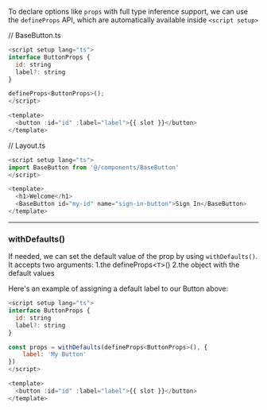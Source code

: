 To declare options like `props` with full type inference support, we can use the `defineProps` API, which are automatically available inside `<script setup>`

// BaseButton.ts
```js
<script setup lang="ts">
interface ButtonProps {
  id: string
  label?: string
}

defineProps<ButtonProps>();
</script>

<template>
  <button :id="id" :label="label">{{ slot }}</button>
</template>
```

// Layout.ts
```js
<script setup lang="ts">
import BaseButton from '@/components/BaseButton'
</script>

<template>
  <h1>Welcome</h1>
  <BaseButton id="my-id" name="sign-in-button">Sign In</BaseButton>
</template>
```

___
### withDefaults()

If needed, we can set the default value of the prop by using `withDefaults()`. It accepts two arguments: 
1.the defineProps<`T`>()
2.the object with the default values

Here's an example of assigning a default label to our Button above:
```js
<script setup lang="ts">
interface ButtonProps {
  id: string
  label?: string
}

const props = withDefaults(defineProps<ButtonProps>(), {
	label: 'My Button'
})
</script>

<template>
  <button :id="id" :label="label">{{ slot }}</button>
</template>
```